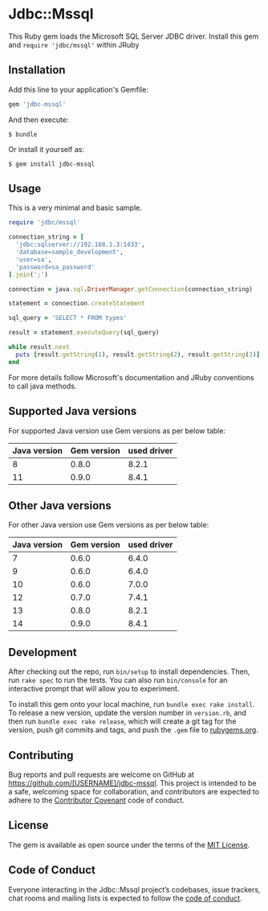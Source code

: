 # Jdbc::Mssql

This Ruby gem loads the Microsoft SQL Server JDBC driver.
Install this gem and `require 'jdbc/mssql'` within JRuby

## Installation

Add this line to your application's Gemfile:

```ruby
gem 'jdbc-mssql'
```

And then execute:

    $ bundle

Or install it yourself as:

    $ gem install jdbc-mssql

## Usage

This is a very minimal and basic sample.

```ruby
require 'jdbc/mssql'

connection_string = [
  'jdbc:sqlserver://192.168.1.3:1433',
  'database=sample_development',
  'user=sa',
  'password=sa_password'
].join(';')

connection = java.sql.DriverManager.getConnection(connection_string)

statement = connection.createStatement

sql_query = 'SELECT * FROM types'

result = statement.executeQuery(sql_query)

while result.next
  puts [result.getString(1), result.getString(2), result.getString(3)]
end
```

For more details follow Microsoft's documentation and JRuby conventions to call java methods.

## Supported Java versions

For supported Java version use Gem versions as per below table:

| Java version | Gem version   | used driver |
| ------------ | ------------- | ----------- |
| 8            | 0.8.0         | 8.2.1       |
| 11           | 0.9.0         | 8.4.1       |

## Other Java versions

For other Java version use Gem versions as per below table:

| Java version | Gem version   | used driver |
| ------------ | ------------- | ----------- |
| 7            | 0.6.0         | 6.4.0       |
| 9            | 0.6.0         | 6.4.0       |
| 10           | 0.6.0         | 7.0.0       |
| 12           | 0.7.0         | 7.4.1       |
| 13           | 0.8.0         | 8.2.1       |
| 14           | 0.9.0         | 8.4.1       |

## Development

After checking out the repo, run `bin/setup` to install dependencies. Then, run `rake spec` to run the tests. You can also run `bin/console` for an interactive prompt that will allow you to experiment.

To install this gem onto your local machine, run `bundle exec rake install`. To release a new version, update the version number in `version.rb`, and then run `bundle exec rake release`, which will create a git tag for the version, push git commits and tags, and push the `.gem` file to [rubygems.org](https://rubygems.org).

## Contributing

Bug reports and pull requests are welcome on GitHub at https://github.com/[USERNAME]/jdbc-mssql. This project is intended to be a safe, welcoming space for collaboration, and contributors are expected to adhere to the [Contributor Covenant](http://contributor-covenant.org) code of conduct.

## License

The gem is available as open source under the terms of the [MIT License](https://opensource.org/licenses/MIT).

## Code of Conduct

Everyone interacting in the Jdbc::Mssql project’s codebases, issue trackers, chat rooms and mailing lists is expected to follow the [code of conduct](https://github.com/[USERNAME]/jdbc-mssql/blob/master/CODE_OF_CONDUCT.md).
